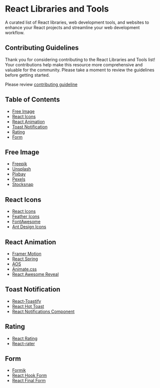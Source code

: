 # React Libraries and Tools
A curated list of React libraries, web development tools, and websites to enhance your React projects and streamline your web development workflow.

## Contributing Guidelines

Thank you for considering contributing to the React Libraries and Tools list! Your contributions help make this resource more comprehensive and valuable for the community. Please take a moment to review the guidelines before getting started.

Please review [contributing guideline](CONTRIBUTING.md)

## Table of Contents

- [Free Image](#free-image)
- [React Icons](#react-icons)
- [React Animation](#react-animation)
- [Toast Notification](#toast-notification)
- [Rating](#rating)
- [Form](#form)

## Free Image

- [Freepik](https://www.freepik.com/)
- [Unsplash](https://unsplash.com/)
- [Pixbay](https://pixabay.com/)
- [Pexels](https://www.pexels.com/)
- [Stocksnap](https://stocksnap.io/)

## React Icons

- [React Icons](https://react-icons.github.io/react-icons/)
- [Feather Icons](https://feathericons.com/)
- [FontAwesome](https://fontawesome.com/v5/docs/web/use-with/react)
- [Ant Design Icons](https://ant.design/components/icon)

## React Animation

- [Framer Motion](https://github.com/framer/motion)
- [React Spring](https://github.com/pmndrs/react-spring)
- [AOS](https://michalsnik.github.io/aos/)
- [Animate.css](https://animate.style/)
- [React Awesome Reveal](https://react-awesome-reveal.morello.dev/)

## Toast Notification

- [React-Toastify](https://github.com/fkhadra/react-toastify)
- [React Hot Toast](https://react-hot-toast.com/)
- [React Notifications Component](https://github.com/teodosii/react-notifications-component)

## Rating

- [React Rating](https://react-rating.onrender.com/)
- [React-rater](https://github.com/NdYAG/react-rater)

## Form 

- [Formik](https://formik.org/docs/overview)
- [React Hook Form](https://react-hook-form.com/)
- [React Final Form](https://final-form.org/docs/react-final-form/getting-started)
